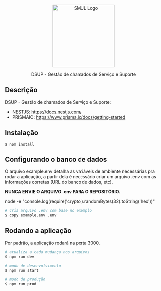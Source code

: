 <p align="center">
  <a href="https://www.prefeitura.sp.gov.br/cidade/secretarias/licenciamento/" target="blank"><img src="https://www.prefeitura.sp.gov.br/cidade/secretarias/upload/chamadas/URBANISMO_E_LICENCIAMENTO_HORIZONTAL_FUNDO_CLARO_1665756993.png" width="200" alt="SMUL Logo" /></a>
</p>

[circleci-image]: https://img.shields.io/circleci/build/github/nestjs/nest/master?token=abc123def456
[circleci-url]: https://circleci.com/gh/nestjs/nest

  <p align="center">DSUP - Gestão de chamados de Serviço e Suporte</p>

## Descrição

DSUP - Gestão de chamados de Serviço e Suporte:

- NESTJS: https://docs.nestjs.com/
- PRISMAIO: https://www.prisma.io/docs/getting-started

## Instalação

```bash
$ npm install
```

## Configurando o banco de dados

O arquivo example.env detalha as variáveis de ambiente necessárias pra rodar a aplicação, a partir dela é necessário criar um arquivo .env com as informações corretas (URL do banco de dados, etc).

<b>NUNCA ENVIE O ARQUIVO .env PARA O REPOSITÓRIO.</b>

node -e "console.log(require('crypto').randomBytes(32).toString('hex'))"

```bash
# cria arquivo .env com base no exemplo
$ copy example.env .env
```

## Rodando a aplicação

Por padrão, a aplicação rodará na porta 3000.

```bash
# atualiza a cada mudança nos arquivos
$ npm run dev
```
```bash
# modo de desenvolvimento
$ npm run start
```
```bash
# modo de produção
$ npm run prod
```
